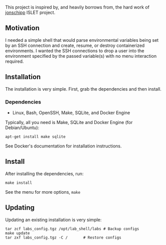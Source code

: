 
This project is inspired by, and heavily borrows from, the hard work of [jonschipp](https://github.com/jonschipp/ISLET) ISLET project.

## Motivation

I needed a simple shell that would parse environmental variables being set by an SSH connection and create, resume, or destroy containerized environments. I wanted the SSH connections to drop a user into the environment specified by the passed variable(s) with no menu interaction required.

## Installation

The installation is very simple. First, grab the dependencies and then
install.

### Dependencies

* Linux, Bash, OpenSSH, Make, SQLite, and Docker Engine

Typically, all you need is Make, SQLite and Docker Engine (for Debian/Ubuntu):

```shell
apt-get install make sqlite
```
See Docker's documentation for installation instructions.

## Install

After installing the dependencies, run:
```shell
make install 
```

See the menu for more options, `make` 

## Updating

Updating an existing installation is very simple:

```shell
tar zcf labs_config.tgz /opt/lab_shell/labs # Backup configs
make update
tar zxf labs_config.tgz -C /       # Restore configs
```
